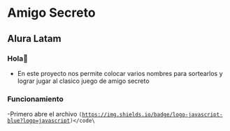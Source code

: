 <h1>Amigo Secreto</h1>
<h2>Alura Latam</h2>

### **Hola**🙌
- En este proyecto nos permite colocar varios nombres para sortearlos y lograr jugar al clasico juego de amigo secreto
### **Funcionamiento**
-Primero abre el archivo <code>(https://img.shields.io/badge/logo-javascript-blue?logo=javascript)</code\
